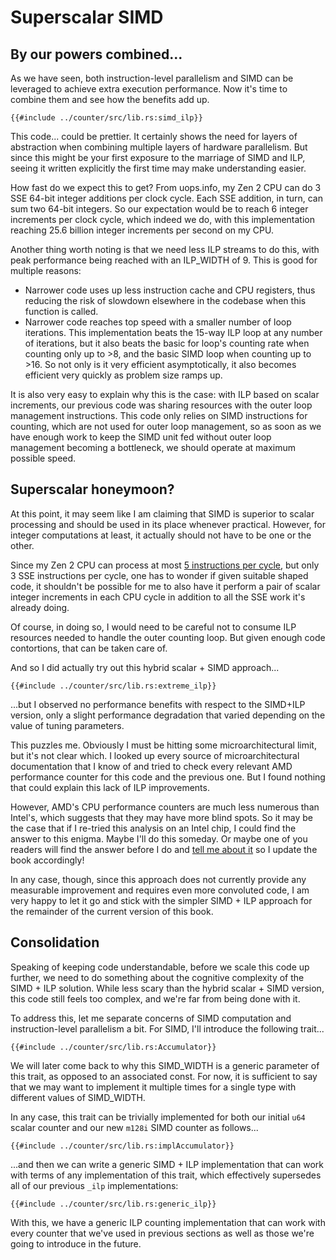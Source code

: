 # Superscalar SIMD

## By our powers combined...

As we have seen, both instruction-level parallelism and SIMD can be leveraged to
achieve extra execution performance. Now it's time to combine them and see how
the benefits add up.

```rust,no_run
{{#include ../counter/src/lib.rs:simd_ilp}}
```

This code... could be prettier. It certainly shows the need for layers of
abstraction when combining multiple layers of hardware parallelism. But since
this might be your first exposure to the marriage of SIMD and ILP, seeing it
written explicitly the first time may make understanding easier.

How fast do we expect this to get? From uops.info, my Zen 2 CPU can do 3 SSE
64-bit integer additions per clock cycle. Each SSE addition, in turn, can sum
two 64-bit integers. So our expectation would be to reach 6 integer increments
per clock cycle, which indeed we do, with this implementation reaching 25.6
billion integer increments per second on my CPU.

Another thing worth noting is that we need less ILP streams to do this, with
peak performance being reached with an ILP_WIDTH of 9. This is good for multiple
reasons:

- Narrower code uses up less instruction cache and CPU registers, thus reducing
  the risk of slowdown elsewhere in the codebase when this function is called.
- Narrower code reaches top speed with a smaller number of loop iterations.
  This implementation beats the 15-way ILP loop at any number of iterations,
  but it also beats the basic for loop's counting rate when counting only up
  to >8, and the basic SIMD loop when counting up to >16. So not only is it very
  efficient asymptotically, it also becomes efficient very quickly as problem
  size ramps up.

It is also very easy to explain why this is the case: with ILP based on scalar
increments, our previous code was sharing resources with the outer loop
management instructions. This code only relies on SIMD instructions for
counting, which are not used for outer loop management, so as soon as we have
enough work to keep the SIMD unit fed without outer loop management becoming a
bottleneck, we should operate at maximum possible speed.



## Superscalar honeymoon?

At this point, it may seem like I am claiming that SIMD is superior to scalar
processing and should be used in its place whenever practical. However, for
integer computations at least, it actually should not have to be one or the
other.

Since my Zen 2 CPU can process at most
[5 instructions per cycle](https://travisdowns.github.io/blog/2019/06/11/speed-limits.html#pipeline-width),
but only 3 SSE instructions per cycle, one has to wonder if given suitable
shaped code, it shouldn't be possible for me to also have it perform a pair of
scalar integer increments in each CPU cycle in addition to all the SSE work
it's already doing.

Of course, in doing so, I would need to be careful not to consume ILP resources
needed to handle the outer counting loop. But given enough code contortions,
that can be taken care of.

And so I did actually try out this hybrid scalar + SIMD approach...

```rust,no_run
{{#include ../counter/src/lib.rs:extreme_ilp}}
```

...but I observed no performance benefits with respect to the SIMD+ILP version,
only a slight performance degradation that varied depending on the value of
tuning parameters.

This puzzles me. Obviously I must be hitting some microarchitectural limit, but
it's not clear which. I looked up every source of microarchitectural
documentation that I know of and tried to check every relevant AMD performance
counter for this code and the previous one. But I found nothing that could
explain this lack of ILP improvements.

However, AMD's CPU performance counters are much less numerous than Intel's,
which suggests that they may have more blind spots. So it may be the case that
if I re-tried this analysis on an Intel chip, I could find the answer to this
enigma. Maybe I'll do this someday. Or maybe one of you readers will find the
answer before I do and
[tell me about it](https://github.com/HadrienG2/code-that-counts/issues) so I
update the book accordingly!

In any case, though, since this approach does not currently provide any
measurable improvement and requires even more convoluted code, I am very happy
to let it go and stick with the simpler SIMD + ILP approach for the remainder of
the current version of this book.


## Consolidation

Speaking of keeping code understandable, before we scale this code up further,
we need to do something about the cognitive complexity of the SIMD + ILP
solution. While less scary than the hybrid scalar + SIMD version, this code
still feels too complex, and we're far from being done with it.

To address this, let me separate concerns of SIMD computation and
instruction-level parallelism a bit. For SIMD, I'll introduce the following
trait...

```rust,no_run
{{#include ../counter/src/lib.rs:Accumulator}}
```

We will later come back to why this SIMD_WIDTH is a generic parameter of this
trait, as opposed to an associated const. For now, it is sufficient to say that
we may want to implement it multiple times for a single type with different
values of SIMD_WIDTH.

In any case, this trait can be trivially implemented for both our initial `u64`
scalar counter and our new `m128i` SIMD counter as follows...

```rust,no_run
{{#include ../counter/src/lib.rs:implAccumulator}}
```

...and then we can write a generic SIMD + ILP implementation that can work with
terms of any implementation of this trait, which effectively supersedes all of
our previous `_ilp` implementations:

```rust,no_run
{{#include ../counter/src/lib.rs:generic_ilp}}
```

With this, we have a generic ILP counting implementation that can work with
every counter that we've used in previous sections as well as those we're going
to introduce in the future.
